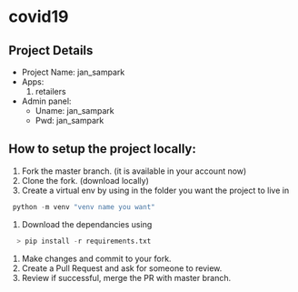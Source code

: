 # covid19

## Project Details

* Project Name: jan_sampark
* Apps:
  1. retailers
* Admin panel:
  * Uname: jan_sampark
  * Pwd: jan_sampark

## How to setup the project locally:

1. Fork the master branch. (it is available in your account now)
1. Clone the fork. (download locally)
1. Create a virtual env by using in the folder you want the project to live in 
```python  
 python -m venv "venv name you want"
```
1. Download the dependancies using 
```python
  > pip install -r requirements.txt
```
1. Make changes and commit to your fork.
1. Create a Pull Request and ask for someone to review.
1. Review if successful, merge the PR with master branch. 
